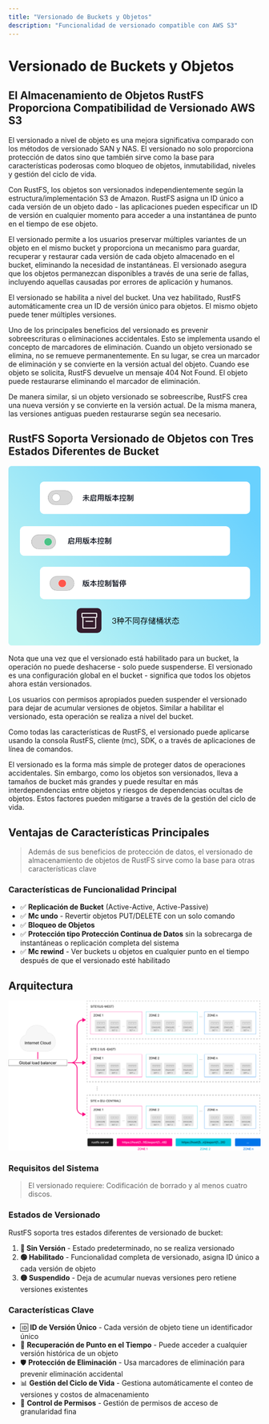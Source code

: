 ```yaml
---
title: "Versionado de Buckets y Objetos"
description: "Funcionalidad de versionado compatible con AWS S3"
---
```


# Versionado de Buckets y Objetos

## El Almacenamiento de Objetos RustFS Proporciona Compatibilidad de Versionado AWS S3

El versionado a nivel de objeto es una mejora significativa comparado con los métodos de versionado SAN y NAS. El versionado no solo proporciona protección de datos sino que también sirve como la base para características poderosas como bloqueo de objetos, inmutabilidad, niveles y gestión del ciclo de vida.

Con RustFS, los objetos son versionados independientemente según la estructura/implementación S3 de Amazon. RustFS asigna un ID único a cada versión de un objeto dado - las aplicaciones pueden especificar un ID de versión en cualquier momento para acceder a una instantánea de punto en el tiempo de ese objeto.

El versionado permite a los usuarios preservar múltiples variantes de un objeto en el mismo bucket y proporciona un mecanismo para guardar, recuperar y restaurar cada versión de cada objeto almacenado en el bucket, eliminando la necesidad de instantáneas. El versionado asegura que los objetos permanezcan disponibles a través de una serie de fallas, incluyendo aquellas causadas por errores de aplicación y humanos.

El versionado se habilita a nivel del bucket. Una vez habilitado, RustFS automáticamente crea un ID de versión único para objetos. El mismo objeto puede tener múltiples versiones.

Uno de los principales beneficios del versionado es prevenir sobreescrituras o eliminaciones accidentales. Esto se implementa usando el concepto de marcadores de eliminación. Cuando un objeto versionado se elimina, no se remueve permanentemente. En su lugar, se crea un marcador de eliminación y se convierte en la versión actual del objeto. Cuando ese objeto se solicita, RustFS devuelve un mensaje 404 Not Found. El objeto puede restaurarse eliminando el marcador de eliminación.

De manera similar, si un objeto versionado se sobreescribe, RustFS crea una nueva versión y se convierte en la versión actual. De la misma manera, las versiones antiguas pueden restaurarse según sea necesario.

## RustFS Soporta Versionado de Objetos con Tres Estados Diferentes de Bucket

![Estados de Bucket](./images/bucket-states.png)

Nota que una vez que el versionado está habilitado para un bucket, la operación no puede deshacerse - solo puede suspenderse. El versionado es una configuración global en el bucket - significa que todos los objetos ahora están versionados.

Los usuarios con permisos apropiados pueden suspender el versionado para dejar de acumular versiones de objetos. Similar a habilitar el versionado, esta operación se realiza a nivel del bucket.

Como todas las características de RustFS, el versionado puede aplicarse usando la consola RustFS, cliente (mc), SDK, o a través de aplicaciones de línea de comandos.

El versionado es la forma más simple de proteger datos de operaciones accidentales. Sin embargo, como los objetos son versionados, lleva a tamaños de bucket más grandes y puede resultar en más interdependencias entre objetos y riesgos de dependencias ocultas de objetos. Estos factores pueden mitigarse a través de la gestión del ciclo de vida.

## Ventajas de Características Principales

> Además de sus beneficios de protección de datos, el versionado de almacenamiento de objetos de RustFS sirve como la base para otras características clave

### Características de Funcionalidad Principal

- ✅ **Replicación de Bucket** (Active-Active, Active-Passive)
- ✅ **Mc undo** - Revertir objetos PUT/DELETE con un solo comando
- ✅ **Bloqueo de Objetos**
- ✅ **Protección tipo Protección Continua de Datos** sin la sobrecarga de instantáneas o replicación completa del sistema
- ✅ **Mc rewind** - Ver buckets u objetos en cualquier punto en el tiempo después de que el versionado esté habilitado

## Arquitectura

![Diagrama de Arquitectura](./images/architecture.png)

### Requisitos del Sistema

> El versionado requiere: Codificación de borrado y al menos cuatro discos.

### Estados de Versionado

RustFS soporta tres estados diferentes de versionado de bucket:

1. **🔴 Sin Versión** - Estado predeterminado, no se realiza versionado
2. **🟢 Habilitado** - Funcionalidad completa de versionado, asigna ID único a cada versión de objeto
3. **🟡 Suspendido** - Deja de acumular nuevas versiones pero retiene versiones existentes

### Características Clave

- 🆔 **ID de Versión Único** - Cada versión de objeto tiene un identificador único
- 🔄 **Recuperación de Punto en el Tiempo** - Puede acceder a cualquier versión histórica de un objeto
- 🛡️ **Protección de Eliminación** - Usa marcadores de eliminación para prevenir eliminación accidental
- 📊 **Gestión del Ciclo de Vida** - Gestiona automáticamente el conteo de versiones y costos de almacenamiento
- 🔐 **Control de Permisos** - Gestión de permisos de acceso de granularidad fina

